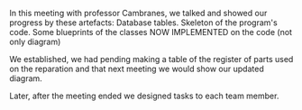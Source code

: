 In this meeting with professor Cambranes, we talked and showed our progress by these artefacts:
Database tables.
Skeleton of the program's code.
Some blueprints of the classes NOW IMPLEMENTED on the code (not only diagram)

We established, we had pending making a table of the register of parts used on the reparation and that next meeting we would show our updated diagram.


Later, after the meeting ended we designed tasks to each team member.
